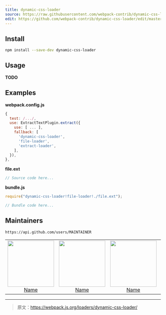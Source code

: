 ```yaml
---
title: dynamic-css-loader
source: https://raw.githubusercontent.com/webpack-contrib/dynamic-css-loader/master/README.md
edit: https://github.com/webpack-contrib/dynamic-css-loader/edit/master/README.md
---
```

## Install

```bash
npm install --save-dev dynamic-css-loader
```

## Usage

**TODO**

## Examples

**webpack.config.js**

```js
{
  test: /.../,
  use: ExtractTextPlugin.extract({
    use: [ ... ],
    fallback: [
      'dynamic-css-loader',
      'file-loader',
      'extract-loader',
    ],
  }),
},
```

**file.ext**

```js
// Source code here...
```

**bundle.js**

```js
require("dynamic-css-loader!file-loader!./file.ext");

// Bundle code here...
```

## Maintainers

```bash
https://api.github.com/users/MAINTAINER
```

<table>
  <tbody>
    <tr>
      <td align="center">
        <a href="https://github.com/">
          <img width="150" height="150" src="https://avatars.githubusercontent.com/u/5419992?v=3&s=150">
          </br>
          Name
        </a>
      </td>
      <td align="center">
        <a href="https://github.com/">
          <img width="150" height="150" src="https://avatars.githubusercontent.com/u/5419992?v=3&s=150">
          </br>
          Name
        </a>
      </td>
      <td align="center">
        <a href="https://github.com/">
          <img width="150" height="150" src="https://avatars.githubusercontent.com/u/5419992?v=3&s=150">
          </br>
          Name
        </a>
      </td>
      <td align="center">
        <a href="https://github.com/">
          <img width="150" height="150" src="https://avatars.githubusercontent.com/u/5419992?v=3&s=150">
          </br>
          Name
        </a>
      </td>
      <td align="center">
        <a href="https://github.com/">
          <img width="150" height="150" src="https://avatars.githubusercontent.com/u/5419992?v=3&s=150">
          </br>
          Name
        </a>
      </td>
    </tr>
  <tbody>
</table>

[npm]: https://img.shields.io/npm/v/dynamic-css-loader.svg
[npm-url]: https://npmjs.com/package/dynamic-css-loader

[deps]: https://david-dm.org/webpack-contrib/dynamic-css-loader.svg
[deps-url]: https://david-dm.org/webpack-contrib/dynamic-css-loader

[chat]: https://img.shields.io/badge/gitter-webpack%2Fwebpack-brightgreen.svg
[chat-url]: https://gitter.im/webpack/webpack

[test]: http://img.shields.io/travis/webpack-contrib/dynamic-css-loader.svg
[test-url]: https://travis-ci.org/webpack-contrib/dynamic-css-loader

[cover]: https://codecov.io/gh/webpack-contrib/dynamic-css-loader/branch/master/graph/badge.svg
[cover-url]: https://codecov.io/gh/webpack-contrib/dynamic-css-loader

***

> 原文：https://webpack.js.org/loaders/dynamic-css-loader/
